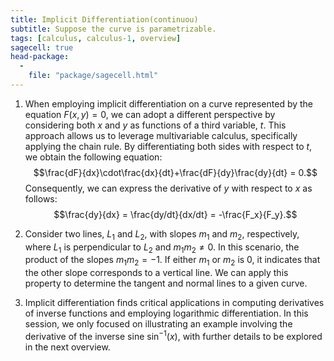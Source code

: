 ```yaml
---
title: Implicit Differentiation(continuou)
subtitle: Suppose the curve is parametrizable.
tags: [calculus, calculus-1, overview]
sagecell: true
head-package:
  -
    file: "package/sagecell.html"
---
```


1. When employing implicit differentiation on a curve represented by the equation $F(x,y)=0$, we can adopt a different perspective by considering both $x$ and $y$ as functions of a third variable, $t$. This approach allows us to leverage multivariable calculus, specifically applying the chain rule. By differentiating both sides with respect to $t$, we obtain the following equation:
$$\frac{dF}{dx}\cdot\frac{dx}{dt}+\frac{dF}{dy}\frac{dy}{dt} = 0.$$ 
Consequently, we can express the derivative of $y$ with respect to $x$ as follows:
$$\frac{dy}{dx} = \frac{dy/dt}{dx/dt} = -\frac{F_x}{F_y}.$$

2. Consider two lines, $L_1$ and $L_2$, with slopes $m_1$ and $m_2$, respectively, where $L_1$ is perpendicular to $L_2$ and $m_1m_2\neq 0$. In this scenario, the product of the slopes $m_1m_2=-1$. If either $m_1$ or $m_2$ is $0$, it indicates that the other slope corresponds to a vertical line. We can apply this property to determine the tangent and normal lines to a given curve.

3. Implicit differentiation finds critical applications in computing derivatives of inverse functions and employing logarithmic differentiation. In this session, we only focused on illustrating an example involving the derivative of the inverse sine $\sin^{-1}(x)$, with further details to be explored in the next overview.